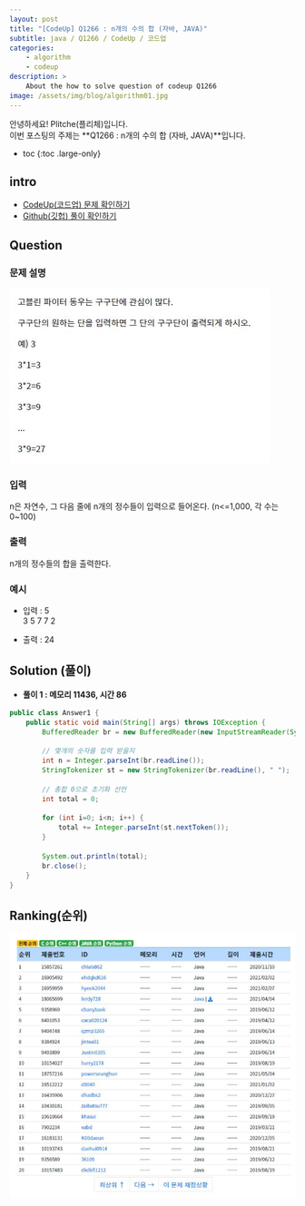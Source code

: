 ```yaml
---
layout: post
title: "[CodeUp] Q1266 : n개의 수의 합 (자바, JAVA)"
subtitle: java / Q1266 / CodeUp / 코드업
categories:
    - algorithm
    - codeup
description: >
    About the how to solve question of codeup Q1266
image: /assets/img/blog/algorithm01.jpg
---
```


안녕하세요! Plitche(플리체)입니다.  
이번 포스팅의 주제는 **Q1266 : n개의 수의 합 (자바, JAVA)**입니다.

* toc
{:toc .large-only}

## intro
* [CodeUp(코드업) 문제 확인하기](https://codeup.kr/problem.php?id=1266)  
* [Github(깃헙) 풀이 확인하기](https://github.com/plitche/CodeUp_Solution/tree/master/Q1201~Q1300/Q1266)  

## Question
### 문제 설명
![](/assets/post/codeup/Q1200~Q1299/20210823_02/01.JPG)  

### 입력
n은 자연수, 그 다음 줄에 n개의 정수들이 입력으로 들어온다. (n<=1,000, 각 수는 0~100)  

### 출력
n개의 정수들의 합을 출력한다.  

### 예시
* 입력 : 
5  
3 5 7 7 2  

* 출력 : 24  

## Solution (풀이)
* **풀이 1 : 메모리 11436, 시간 86**  

```java
public class Answer1 {
	public static void main(String[] args) throws IOException {
		BufferedReader br = new BufferedReader(new InputStreamReader(System.in));
		
		// 몇개의 숫자를 입력 받을지
		int n = Integer.parseInt(br.readLine());
		StringTokenizer st = new StringTokenizer(br.readLine(), " ");	//그 다음에 들어올 숫자 한줄을 입력 받는다. 
		
		// 총합 0으로 초기화 선언
		int total = 0;
		
		for (int i=0; i<n; i++) {
			total += Integer.parseInt(st.nextToken());
		}
		
		System.out.println(total);
		br.close();
	}
}
```  

## Ranking(순위)
![](/assets/post/codeup/Q1200~Q1299/20210823_01/02.JPG)  